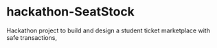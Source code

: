 # hackathon-SeatStock
Hackathon project to build and design a student ticket marketplace with safe transactions,
